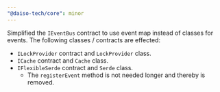 ```yaml
---
"@daiso-tech/core": minor
---
```


Simplified the `IEventBus` contract to use event map instead of classes for events. The following classes / contracts are effected:
- `ILockProvider` contract and `LockProvider` class.
- `ICache` contract and `Cache` class.
- `IFlexibleSerde` contract and `Serde` class.
   - The `registerEvent` method is not needed longer and thereby is removed. 